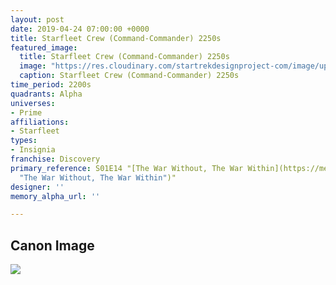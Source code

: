 ```yaml
---
layout: post
date: 2019-04-24 07:00:00 +0000
title: Starfleet Crew (Command-Commander) 2250s
featured_image:
  title: Starfleet Crew (Command-Commander) 2250s
  image: "https://res.cloudinary.com/startrekdesignproject-com/image/upload/v1556131075/StarfleetCrew_Command-Cmdr-2250s.png"
  caption: Starfleet Crew (Command-Commander) 2250s
time_period: 2200s
quadrants: Alpha
universes:
- Prime
affiliations:
- Starfleet
types:
- Insignia
franchise: Discovery
primary_reference: S01E14 "[The War Without, The War Within](https://memory-alpha.fandom.com/wiki/The_War_Without,_The_War_Within
  "The War Without, The War Within")"
designer: ''
memory_alpha_url: ''

---
```

## Canon Image

![](https://res.cloudinary.com/startrekdesignproject-com/image/upload/v1556131075/DSC-1x14-Crew-Command-Cmdr-2250s.jpg)